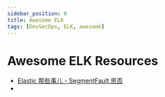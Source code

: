 ```yaml
---
sidebar_position: 0
title: Awesome ELK
tags: [DevSecOps, ELK, awesome]
---
```


Awesome ELK Resources
=====================


- [Elastic 那些事儿 - SegmentFault 思否](https://segmentfault.com/blog/elastic-adventures)
-
